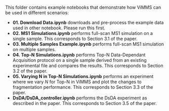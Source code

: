 This folder contains example notebooks that demonstrate how ViMMS can be used in different scenarios:

- **01. Download Data.ipynb** downloads and pre-process the example data used in other notebook. Please run this first.
- **02. MS1 Simulations.ipynb** performs full-scan MS1 simulation on a single sample. This corresponds to Section 3.1 of the paper.
- **03. Multiple Samples Example.ipynb** performs full-scan MS1 simulation on multiple samples.
- **04. Top-N Simulations.ipynb** performs Top-N Data-Dependant Acquisition protocol on a single sample derived from an existing experimental file and compares the results. This corresponds to Section 3.2 of the paper.
- **05. Varying N in Top-N Simulations.ipynb** performs an experiment where we vary *N* for Top-N in ViMMS and plot the changes to fragmentation performance. This corresponds to Section 3.3 of the paper.
- **DsDA/DsDA_controller.ipynb** performs the DsDA experiment as described in the paper. This corresponds to Section 3.5 of the paper.